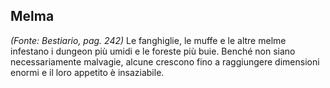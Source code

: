 ## **Melma**

_(Fonte: Bestiario, pag. 242)_ Le fanghiglie, le muffe e le altre melme
infestano i dungeon più umidi e le foreste più buie. Benché non siano
necessariamente malvagie, alcune crescono fino a raggiungere dimensioni enormi e
il loro appetito è insaziabile.
